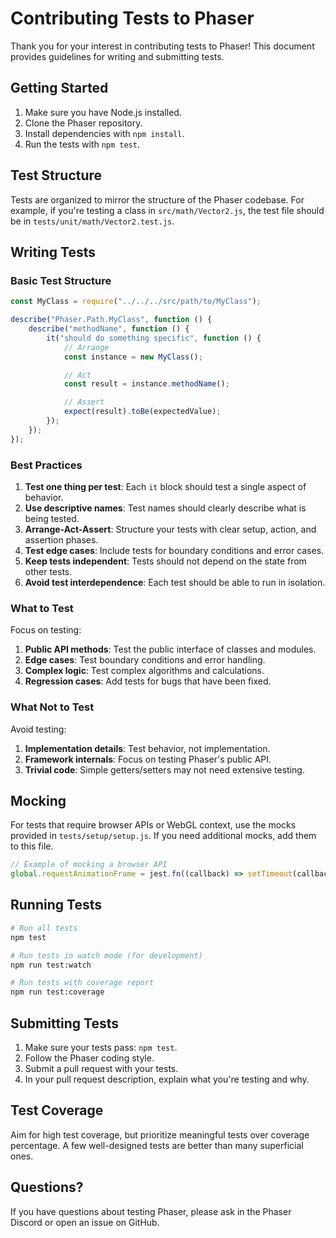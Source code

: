 # Contributing Tests to Phaser

Thank you for your interest in contributing tests to Phaser! This document provides guidelines for writing and submitting tests.

## Getting Started

1. Make sure you have Node.js installed.
2. Clone the Phaser repository.
3. Install dependencies with `npm install`.
4. Run the tests with `npm test`.

## Test Structure

Tests are organized to mirror the structure of the Phaser codebase. For example, if you're testing a class in `src/math/Vector2.js`, the test file should be in `tests/unit/math/Vector2.test.js`.

## Writing Tests

### Basic Test Structure

```javascript
const MyClass = require("../../../src/path/to/MyClass");

describe("Phaser.Path.MyClass", function () {
    describe("methodName", function () {
        it("should do something specific", function () {
            // Arrange
            const instance = new MyClass();

            // Act
            const result = instance.methodName();

            // Assert
            expect(result).toBe(expectedValue);
        });
    });
});
```

### Best Practices

1. **Test one thing per test**: Each `it` block should test a single aspect of behavior.
2. **Use descriptive names**: Test names should clearly describe what is being tested.
3. **Arrange-Act-Assert**: Structure your tests with clear setup, action, and assertion phases.
4. **Test edge cases**: Include tests for boundary conditions and error cases.
5. **Keep tests independent**: Tests should not depend on the state from other tests.
6. **Avoid test interdependence**: Each test should be able to run in isolation.

### What to Test

Focus on testing:

1. **Public API methods**: Test the public interface of classes and modules.
2. **Edge cases**: Test boundary conditions and error handling.
3. **Complex logic**: Test complex algorithms and calculations.
4. **Regression cases**: Add tests for bugs that have been fixed.

### What Not to Test

Avoid testing:

1. **Implementation details**: Test behavior, not implementation.
2. **Framework internals**: Focus on testing Phaser's public API.
3. **Trivial code**: Simple getters/setters may not need extensive testing.

## Mocking

For tests that require browser APIs or WebGL context, use the mocks provided in `tests/setup/setup.js`. If you need additional mocks, add them to this file.

```javascript
// Example of mocking a browser API
global.requestAnimationFrame = jest.fn((callback) => setTimeout(callback, 0));
```

## Running Tests

```bash
# Run all tests
npm test

# Run tests in watch mode (for development)
npm run test:watch

# Run tests with coverage report
npm run test:coverage
```

## Submitting Tests

1. Make sure your tests pass: `npm test`.
2. Follow the Phaser coding style.
3. Submit a pull request with your tests.
4. In your pull request description, explain what you're testing and why.

## Test Coverage

Aim for high test coverage, but prioritize meaningful tests over coverage percentage. A few well-designed tests are better than many superficial ones.

## Questions?

If you have questions about testing Phaser, please ask in the Phaser Discord or open an issue on GitHub.
